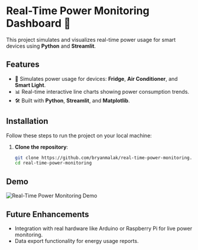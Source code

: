 # Real-Time Power Monitoring Dashboard 🚀

This project simulates and visualizes real-time power usage for smart devices using **Python** and **Streamlit**.

## Features
- 🔌 Simulates power usage for devices: **Fridge**, **Air Conditioner**, and **Smart Light**.
- 📊 Real-time interactive line charts showing power consumption trends.
- 🛠 Built with **Python**, **Streamlit**, and **Matplotlib**.

## Installation
Follow these steps to run the project on your local machine:

1. **Clone the repository**:
   ```bash
   git clone https://github.com/bryanmalak/real-time-power-monitoring.git
   cd real-time-power-monitoring

## Demo
![Real-Time Power Monitoring Demo](assets/powersimdemo.gif)

## Future Enhancements

- Integration with real hardware like Arduino or Raspberry Pi for live power monitoring.
- Data export functionality for energy usage reports.